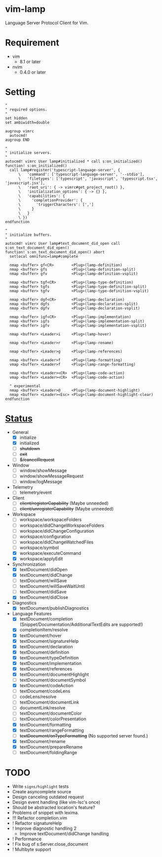 # vim-lamp
Language Server Protocol Client for Vim.

# Requirement

- vim
    - 8.1 or later
- nvim
    - 0.4.0 or later

# Setting

```viml
"
" required options.
"
set hidden
set ambiwidth=double

augroup vimrc
  autocmd!
augroup END

"
" initialize servers.
"
autocmd! vimrc User lamp#initialized * call s:on_initialized()
function! s:on_initialized()
  call lamp#register('typescript-language-server', {
      \   'command': ['typescript-language-server', '--stdio'],
      \   'filetypes': ['typescript', 'javascript', 'typescript.tsx', 'javascript.jsx'],
      \   'root_uri': { -> vimrc#get_project_root() },
      \   'initialization_options': { -> {} },
      \   'capabilities': {
      \     'completionProvider': {
      \       'triggerCharacters': [',']
      \     }
      \   }
      \ })
endfunction

"
" initialize buffers.
"
autocmd! vimrc User lamp#text_document_did_open call s:on_text_document_did_open()
function! s:on_text_document_did_open() abort
  setlocal omnifunc=lamp#complete

  nmap <buffer> gf<CR>        <Plug>(lamp-definition)
  nmap <buffer> gfs           <Plug>(lamp-definition-split)
  nmap <buffer> gfv           <Plug>(lamp-definition-vsplit)

  nmap <buffer> tgf<CR>       <Plug>(lamp-type-definition)
  nmap <buffer> tgfs          <Plug>(lamp-type-definition-split)
  nmap <buffer> tgfv          <Plug>(lamp-type-definition-vsplit)

  nmap <buffer> dgf<CR>       <Plug>(lamp-declaration)
  nmap <buffer> dgfs          <Plug>(lamp-declaration-split)
  nmap <buffer> dgfv          <Plug>(lamp-declaration-vsplit)

  nmap <buffer> igf<CR>       <Plug>(lamp-implementation)
  nmap <buffer> igfs          <Plug>(lamp-implementation-split)
  nmap <buffer> igfv          <Plug>(lamp-implementation-vsplit)

  nmap <buffer> <Leader>i     <Plug>(lamp-hover)

  nmap <buffer> <Leader>r     <Plug>(lamp-rename)

  nmap <buffer> <Leader>g     <Plug>(lamp-references)

  nmap <buffer> <Leader>f     <Plug>(lamp-formatting)
  vmap <buffer> <Leader>f     <Plug>(lamp-range-formatting)

  nmap <buffer> <Leader><CR>  <Plug>(lamp-code-action)
  vmap <buffer> <Leader><CR>  <Plug>(lamp-code-action)

  " experimental
  nmap <buffer> <Leader>@     <Plug>(lamp-document-highlight)
  nmap <buffer> <Leader><Esc> <Plug>(lamp-document-highlight-clear)
endfunction
```

# [Status](https://microsoft.github.io/language-server-protocol/specifications/specification-3-14/)

- General
    - [x] initialize
    - [x] initialized
    - [ ] ~~shutdown~~
    - [ ] ~~exit~~
    - [ ] ~~$/cancelRequest~~

- Window
    - [ ] window/showMessage
    - [ ] window/showMessageRequest
    - [ ] window/logMessage

- Telemetry
    - [ ] telemetry/event

- Client
    - [ ] ~~client/registerCapability~~ (Maybe unneeded)
    - [ ] ~~client/unregisterCapability~~ (Maybe unneeded)

- Workspace
    - [ ] workspace/workspaceFolders
    - [ ] workspace/didChangeWorkspaceFolders
    - [ ] workspace/didChangeConfiguration
    - [ ] workspace/configuration
    - [ ] workspace/didChangeWatchedFiles
    - [ ] workspace/symbol
    - [x] workspace/executeCommand
    - [x] workspace/applyEdit

- Synchronization
    - [x] textDocument/didOpen
    - [x] textDocument/didChange
    - [ ] textDocument/willSave
    - [ ] textDocument/willSaveWaitUntil
    - [ ] textDocument/didSave
    - [x] textDocument/didClose

- Diagnostics
    - [x] textDocument/publishDiagnostics

- Language Features
    - [x] textDocument/completion (Snippet/Documentation/AdditionalTextEdits are supported!)
    - [x] completionItem/resolve
    - [x] textDocument/hover
    - [x] textDocument/signatureHelp
    - [x] textDocument/declaration
    - [x] textDocument/definition
    - [x] textDocument/typeDefinition
    - [x] textDocument/implementation
    - [x] textDocument/references
    - [x] textDocument/documentHighlight
    - [ ] textDocument/documentSymbol
    - [x] textDocument/codeAction
    - [ ] textDocument/codeLens
    - [ ] codeLens/resolve
    - [ ] textDocument/documentLink
    - [ ] documentLink/resolve
    - [ ] textDocument/documentColor
    - [ ] textDocument/colorPresentation
    - [x] textDocument/formatting
    - [x] textDocument/rangeFormatting
    - [ ] ~~textDocument/onTypeFormatting~~ (No supported server found.)
    - [x] textDocument/rename
    - [x] textDocument/prepareRename
    - [ ] textDocument/foldingRange

# TODO
- Write `signs/highlight` tests
- Create asyncomplete source
- Design canceling outdated request
- Design event handling (like vim-lsc's once)
- Should be abstracted location's feature?
- Problems of snippet with lexima.
- !!! Refactor completion.vim
- ! Refactor signatureHelp
- ! Improve diagnostic handling 2
    - Improve textDocument/didChange handling
- ! Performance
- ! Fix bug of s:Server.close_document
- ! Multibyte support

